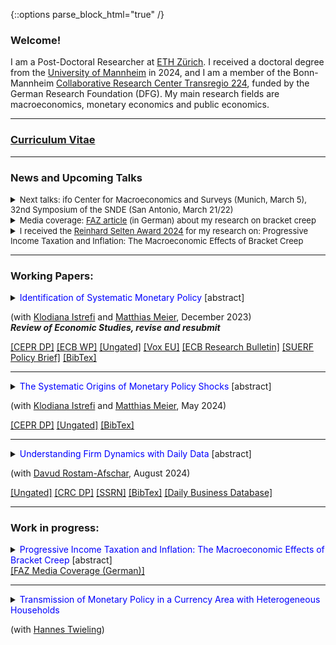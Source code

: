 {::options parse_block_html="true" /}


### Welcome!

I am a Post-Doctoral Researcher at <a href="https://ethz.ch/en.html" target="_blank">ETH Zürich</a>. I received a doctoral degree from the <a href="https://www.vwl.uni-mannheim.de/en/" target="_blank">University of Mannheim</a> in 2024, and I am a member of the Bonn-Mannheim <a href="https://www.crctr224.de/" target="_blank">Collaborative Research Center Transregio 224</a>, funded by the German Research Foundation (DFG). My main research fields are macroeconomics, monetary economics and public economics.

----


### <a href="https://lukas-hack.github.io/HackCV.pdf" target="_blank">Curriculum Vitae</a>

----

### News and Upcoming Talks
<details><summary markdown="span"><font size=2>Next talks: ifo Center for Macroeconomics and Surveys (Munich, March 5), 32nd Symposium of the SNDE (San Antonio, March 21/22)</font></summary></details> 

<details><summary markdown="span"><font size=2>Media coverage: <a href="https://lukas-hack.github.io/files/bracketcreep/faz_kalte_progression_published.pdf" target="_blank"><u>FAZ article</u></a>  (in German) about my research on bracket creep </font></summary></details> 

<details><summary markdown="span"><font size=2> I received the <a href="https://www.socialpolitik.de/en/reinhard-selten-award-2024" target="_blank"><u>Reinhard Selten Award 2024</u></a> for my research on: Progressive Income Taxation and Inflation: The Macroeconomic Effects of Bracket Creep</font></summary></details>



<a> </a>

----



<!--<font color="gray"><i><small>&diams; Click title to see abstract.</small></i></font> --> 
### Working Papers:
<details>
  <summary markdown="span"><font color="blue">Identification of Systematic Monetary Policy</font> [abstract]
    
  (with <a href="https://sites.google.com/site/istrefiklodiana/" target="_blank">Klodiana Istrefi</a> and <a href="https://matthias-meier-econ.github.io/" target="_blank">Matthias Meier</a>, December 2023) <br />
  <b> <i>Review of Economic Studies, revise and resubmit </i> </b> </summary>
  
  | **Abstract**          |
  |:---------------------------|
  | We propose a novel identification design to estimate the causal effects of systematic monetary policy on the propagation of macroeconomic shocks. The design combines (i)~a time-varying measure of systematic monetary policy based on the historical composition of hawks and doves in the Federal Open Market Committee (FOMC) with (ii) an instrument that leverages the mechanical FOMC rotation of voting rights. We apply our design to study the effects of government spending shocks. We find fiscal multipliers between two and three when the FOMC is dovish and below zero when it is hawkish. Narrative evidence from historical FOMC records corroborates our findings. |
  
 </details>
  <a href="https://cepr.org/publications/dp17999" target="_blank"><u>[CEPR DP]</u></a> 
  <a href="https://www.ecb.europa.eu/pub/pdf/scpwps/ecb.wp2851~4d974d2c78.en.pdf?4cd7ee5d83a40ae84b8c09a27d7f80fa" target="_blank"><u>[ECB WP]</u></a> 
  <a href="https://lukas-hack.github.io/files/sysmp/HIM_SysMP.pdf" target="_blank"><u>[Ungated]</u></a> 
  <a href="https://cepr.org/voxeu/columns/hawkish-or-dovish-central-bankers-different-flocks-and-fiscal-shocks" target="_blank"><u>[Vox EU]</u></a> 
  <a href="https://www.ecb.europa.eu/pub/economic-research/resbull/2023/html/ecb.rb231219~159bb78c3e.en.html" target="_blank">[ECB Research Bulletin]</a> 
  <a href="https://lukas-hack.github.io/files/sysmp/HIM_SysMP_SUERF.pdf" target="_blank">[SUERF Policy Brief]</a> 
  <a href="https://lukas-hack.github.io/files/sysmp/HIM_SysMP.txt" target="_blank"><u>[BibTex]</u></a>
<br> 

----

<details>
  <summary markdown="span"><font color="blue">The Systematic Origins of Monetary Policy Shocks</font> [abstract]
    
  (with <a href="https://sites.google.com/site/istrefiklodiana/" target="_blank">Klodiana Istrefi</a> and <a href="https://matthias-meier-econ.github.io/" target="_blank">Matthias Meier</a>, May 2024)</summary>
  
  | **Abstract**          |
  |:---------------------------|
  | Conventional strategies to identify monetary policy shocks rest on the implicit assumption that systematic monetary policy is constant over time. We formally show that these strategies do not isolate monetary policy shocks in an environment with time-varying systematic monetary policy. Instead, they are contaminated by systematic monetary policy and macroeconomic variables, leading to contamination bias in estimated impulse responses. Empirically, we show that Romer and Romer (2004) monetary policy shocks are indeed predictable by fluctuations in systematic monetary policy. Instead, we propose a new monetary policy shock that is orthogonal to systematic monetary policy. Our shock suggests U.S. monetary policy has shorter lags and stronger effects on inflation and output. |
  
</details>
<a href="https://cepr.org/publications/dp19063" target="_blank"><u>[CEPR DP]</u></a> 
<a href="https://lukas-hack.github.io/files/mpshocks/HIM_Shocks.pdf" target="_blank"><u>[Ungated]</u></a> 
<a href="https://lukas-hack.github.io/files/mpshocks/HIM_Shocks.txt" target="_blank"><u>[BibTex]</u></a>


----

 <details>
  <summary markdown="span"><font color="blue">Understanding Firm Dynamics with Daily Data</font> [abstract]
    
  (with <a href="https://rostam-afschar.de/" target="_blank">Davud Rostam-Afschar</a>, August 2024)</summary>
  
  | **Abstract**          |
  |:---------------------------|
  | How do firms respond to macroeconomic shocks? To study this question, we construct novel daily time series that measure firms’ plans and expectations based on surveys from Germany. Daily variation allows us to estimate the short-run aggregate responses of firms in short samples. This allows us to analyze the post-pandemic inflation surge without relying on pre-pandemic data. We find that firms’ plans, notably price-setting plans, respond within days to oil supply and monetary policy shocks but not to forward guidance shocks. The effects are especially strong for small and non-tradeable sector firms. Finally, expectations respond strongly and swiftly, but only to monetary policy. |
  
</details>
<a href="https://lukas-hack.github.io/files/understandingfirms/UnderstandingFirms.pdf" target="_blank"><u>[Ungated]</u></a> 
<a href="https://www.crctr224.de/research/discussion-papers/archive/dp593" target="_blank"><u>[CRC DP]</u></a> 
<a href="https://papers.ssrn.com/sol3/papers.cfm?abstract_id=4944988" target="_blank"><u>[SSRN]</u></a> 
<a href="https://lukas-hack.github.io/files/understandingfirms/UnderstandingFirms.txt" target="_blank"><u>[BibTex]</u></a>
<a href="https://lukas-hack.github.io/files/understandingfirms/dbd_instructions.txt" target="_blank"><u>[Daily Business Database]</u></a>


----



### Work in progress:
 
<details>
  <summary markdown="span"><font color="blue">Progressive Income Taxation and Inflation: The Macroeconomic Effects of Bracket Creep</font> [abstract]
    
  </summary>
  
  | **Abstract**          |
  |:---------------------------|
  | Under nominal progressive taxation, inflation drives up tax rates if the schedule is not adjusted, leading to bracket creep. To isolate bracket creep from other sources of tax rate changes, I propose a non-parametric decomposition of changes in tax rates. Applying the decomposition to German administrative tax records, I find sizeable bracket creep episodes. While the overall importance of bracket creep has decreased over time due to institutional changes, the post-Covid inflation surge led to a resurgence. I characterize how bracket creep affects labor supply decisions in a partial equilibrium framework. Further, I estimate a theory-consistent measure of bracket creep, the indexation gap, which is used to discipline a New Keynesian model with incomplete markets. The model predicts that a given reduction in inflation via a monetary contraction leads to less output costs in an economy with bracket creep. |
  
 </details>
 <a href="https://lukas-hack.github.io/files/bracketcreep/faz_kalte_progression_published.pdf" target="_blank"><u>[FAZ Media Coverage (German)]</u></a>
 
----


 <details>
  <summary markdown="span"><font color="blue">Transmission of Monetary Policy in a Currency Area with Heterogeneous Households</font>
    
  (with <a href="https://www.hannes-twieling.com/" target="_blank">Hannes Twieling</a>)</summary>
  
  | **Abstract**          |
  |:---------------------------|
  | working paper coming soon |
  
 </details>
<!--
 <a href="https://www.dropbox.com/s/83xwsadbrh63uqg/SomePaper2.pdf?dl=0" target="_blank"><u>[Paper (PDF)]</u></a> (Prelim. draft available upon request) 
----

<br>
 
### Publications:

<details>
  <summary markdown="span"><font color="blue">Some paper</font>
    
  <font color="black"><b><i>Some Journal</i></b>, 24(8), 2012-32, December 2020</font></summary>
  
  | **Abstract**          |
  |:---------------------------|
  | Some abstract again. |
  
  </details>
  <a href="https://sites.google.com/site/matthias1meier1/" target="_blank"><u>[Publisher (Open Access)]</u></a> / <a href="https://lukas-hack.github.io/papers/SomePaper2.pdf" target="_blank"><u>[Working Paper Version]</u></a>
  
  ----

<br>

  ----

<br>

### Select Work in Progress:
<details>
  <summary markdown="span"><font color="blue">Some ongoing project</font>
  
  (with [Matthias Meier](https://sites.google.com/site/matthias1meier1/))</summary>
  
 </details>
 
 ---------------------------------------------------------------------------------------------------------
  -->
